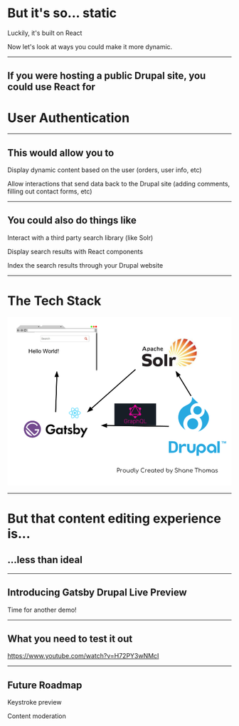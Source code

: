 # But it's so... static

Luckily, it's built on React

Now let's look at ways you could make it more dynamic.

___

## If you were hosting a public Drupal site, you could use React for

# User Authentication

___

## This would allow you to

Display dynamic content based on the user (orders, user info, etc)

Allow interactions that send data back to the Drupal site (adding comments, filling out contact forms, etc)

___

## You could also do things like

Interact with a third party search library (like Solr)

Display search results with React components

Index the search results through your Drupal website

___

# The Tech Stack

![Tech Stack](./06-techstack.png)

___

# But that content editing experience is...

## ...less than ideal

___

## Introducing Gatsby Drupal Live Preview

Time for another demo!

___

## What you need to test it out

https://www.youtube.com/watch?v=H72PY3wNMcI

___

## Future Roadmap

Keystroke preview

Content moderation
